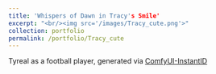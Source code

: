 ```yaml
---
title: 'Whispers of Dawn in Tracy's Smile'
excerpt: "<br/><img src='/images/Tracy_cute.png'>"
collection: portfolio
permalink: /portfolio/Tracy_cute
---
```


Tyreal as a football player, generated via [ComfyUI-InstantID](https://github.com/ZHO-ZHO-ZHO/ComfyUI-InstantID)
